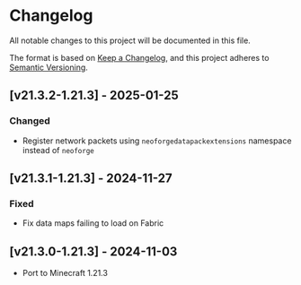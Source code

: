 # Changelog
All notable changes to this project will be documented in this file.

The format is based on [Keep a Changelog](https://keepachangelog.com/en/1.0.0/),
and this project adheres to [Semantic Versioning](https://semver.org/spec/v2.0.0.html).

## [v21.3.2-1.21.3] - 2025-01-25
### Changed
- Register network packets using `neoforgedatapackextensions` namespace instead of `neoforge`

## [v21.3.1-1.21.3] - 2024-11-27
### Fixed
- Fix data maps failing to load on Fabric

## [v21.3.0-1.21.3] - 2024-11-03
- Port to Minecraft 1.21.3

